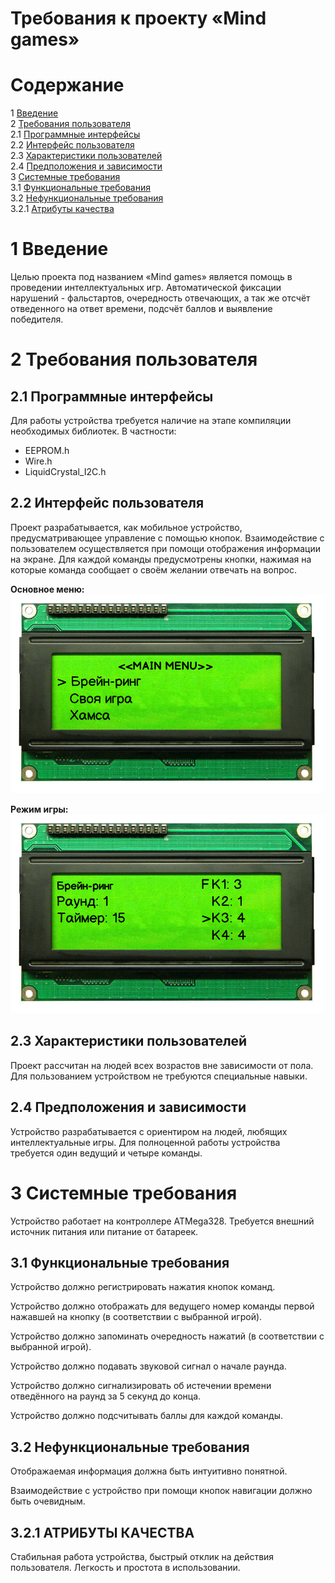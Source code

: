 # Требования к проекту «Mind games»

# Содержание
1 [Введение](#intro)  
2 [Требования пользователя](#user_requirements)  
2.1 [Программные интерфейсы](#software_interfaces)  
2.2 [Интерфейс пользователя](#user_interface)  
2.3 [Характеристики пользователей](#user_specifications)   
2.4 [Предположения и зависимости](#assumptions_and_dependencies)  
3 [Системные требования](#system_requirements)  
3.1 [Функциональные требования](#functional_requirements)  
3.2 [Нефункциональные требования](#non-functional_requirements)  
3.2.1 [Атрибуты качества](#quality_attributes)  
 
<a name="intro"/>

# 1 Введение

Целью проекта под названием «Mind games» является помощь в проведении интеллектуальных игр. Автоматической фиксации нарушений - фальстартов, очередность отвечающих, а так же отсчёт отведенного на ответ времени, подсчёт баллов и выявление победителя.

<a name="user_requirements"/>

# 2 Требования пользователя

<a name="software_interfaces"/>

## 2.1 Программные интерфейсы

Для работы устройства требуется наличие на этапе компиляции необходимых библиотек.
В частности:
- EEPROM.h
- Wire.h
- LiquidCrystal_I2C.h

<a name="user_interface"/>

## 2.2 Интерфейс пользователя

Проект разрабатывается, как мобильное устройство, предусматривающее управление с помощью кнопок.
Взаимодействие с пользователем осуществляется при помощи отображения информации на экране.
Для каждой команды предусмотрены кнопки, нажимая на которые команда сообщает о своём желании отвечать на вопрос.

**Основное меню:**
![Основное меню](https://github.com/AndreiP88/Mind-games/blob/master/Documents/Requirements/images/main.png)

**Режим игры:**
![Игра Брейн-ринг](https://github.com/AndreiP88/Mind-games/blob/master/Documents/Requirements/images/b_r.png)

<a name="user_specifications"/>

## 2.3 Характеристики пользователей

Проект рассчитан на людей всех возрастов вне зависимости от пола. Для пользованием устройством не требуются специальные навыки.

<a name="assumptions_and_dependencies"/>

## 2.4 Предположения и зависимости

Устройство разрабатывается с ориентиром на людей, любящих интеллектуальные игры. Для полноценной работы устройства требуется один ведущий и четыре команды.

<a name="system_requirements"/>

# 3 Системные требования

Устройство работает на контроллере ATMega328.
Требуется внешний источник питания или питание от батареек.

<a name="functional_requirements"/>

## 3.1 Функциональные требования

Устройство должно регистрировать нажатия кнопок команд.

Устройство должно отображать для ведущего номер команды первой нажавшей на кнопку (в соответствии с выбранной игрой).

Устройство должно запоминать очередность нажатий  (в соответствии с выбранной игрой).

Устройство должно подавать звуковой сигнал о начале раунда.

Устройство должно сигнализировать об истечении времени отведённого на раунд за 5 секунд до конца.

Устройство должно подсчитывать баллы для каждой команды.

<a name="non-functional_requirements"/>

## 3.2 Нефункциональные требования

Отображаемая информация должна быть интуитивно понятной.

Взаимодействие с устройство при помощи кнопок навигации должно быть очевидным.

<a name="quality_attributes"/>

## 3.2.1 АТРИБУТЫ КАЧЕСТВА

Стабильная работа устройства, быстрый отклик на действия пользователя.
Легкость и простота в использовании.
